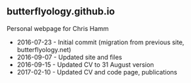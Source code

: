## butterflyology.github.io
Personal webpage for Chris Hamm

* 2016-07-23 - Initial commit (migration from previous site, butterflyology.net)
* 2016-09-07 - Updated site and files
* 2016-09-15 - Updated CV to 31 August version
* 2017-02-10 - Updated CV and code page, publications
